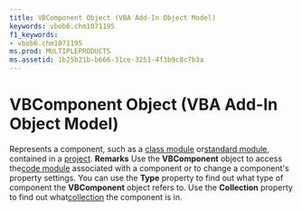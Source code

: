 ```yaml
---
title: VBComponent Object (VBA Add-In Object Model)
keywords: vbob6.chm1071195
f1_keywords:
- vbob6.chm1071195
ms.prod: MULTIPLEPRODUCTS
ms.assetid: 1b25b21b-b666-31ce-3251-4f3b9c8c7b3a
---
```



# VBComponent Object (VBA Add-In Object Model)



Represents a component, such as a [class module](vbe-glossary.md) or[standard module](vbe-glossary.md), contained in a [project](vbe-glossary.md).
 **Remarks**
Use the  **VBComponent** object to access the[code module](vbe-glossary.md) associated with a component or to change a component's property settings.
You can use the  **Type** property to find out what type of component the **VBComponent** object refers to. Use the **Collection** property to find out what[collection](vbe-glossary.md) the component is in.

